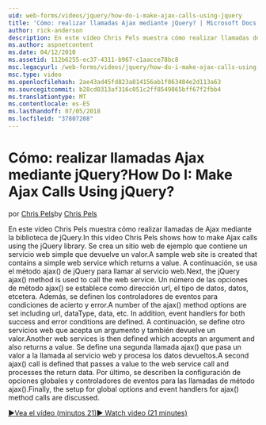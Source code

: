 ```yaml
---
uid: web-forms/videos/jquery/how-do-i-make-ajax-calls-using-jquery
title: 'Cómo: realizar llamadas Ajax mediante jQuery? | Microsoft Docs'
author: rick-anderson
description: En este vídeo Chris Pels muestra cómo realizar llamadas de Ajax mediante la biblioteca de jQuery. Se crea un sitio web de ejemplo que contiene un servicio web simple que devuelve...
ms.author: aspnetcontent
ms.date: 04/12/2010
ms.assetid: 112b6255-ec37-4311-b967-c1aacce78bc8
msc.legacyurl: /web-forms/videos/jquery/how-do-i-make-ajax-calls-using-jquery
msc.type: video
ms.openlocfilehash: 2ae43ad45fd823a814156ab1f863484e2d113a63
ms.sourcegitcommit: b28cd0313af316c051c2ff8549865bff67f2fbb4
ms.translationtype: MT
ms.contentlocale: es-ES
ms.lasthandoff: 07/05/2018
ms.locfileid: "37807208"
---
```

<a name="how-do-i-make-ajax-calls-using-jquery"></a><span data-ttu-id="e1d12-105">Cómo: realizar llamadas Ajax mediante jQuery?</span><span class="sxs-lookup"><span data-stu-id="e1d12-105">How Do I: Make Ajax Calls Using jQuery?</span></span>
====================
<span data-ttu-id="e1d12-106">por [Chris Pels](https://twitter.com/chrispels)</span><span class="sxs-lookup"><span data-stu-id="e1d12-106">by [Chris Pels](https://twitter.com/chrispels)</span></span>

<span data-ttu-id="e1d12-107">En este vídeo Chris Pels muestra cómo realizar llamadas de Ajax mediante la biblioteca de jQuery.</span><span class="sxs-lookup"><span data-stu-id="e1d12-107">In this video Chris Pels shows how to make Ajax calls using the jQuery library.</span></span> <span data-ttu-id="e1d12-108">Se crea un sitio web de ejemplo que contiene un servicio web simple que devuelve un valor.</span><span class="sxs-lookup"><span data-stu-id="e1d12-108">A sample web site is created that contains a simple web service which returns a value.</span></span> <span data-ttu-id="e1d12-109">A continuación, se usa el método ajax() de jQuery para llamar al servicio web.</span><span class="sxs-lookup"><span data-stu-id="e1d12-109">Next, the jQuery ajax() method is used to call the web service.</span></span> <span data-ttu-id="e1d12-110">Un número de las opciones de método ajax() se establece como dirección url, el tipo de datos, datos, etcetera. Además, se definen los controladores de eventos para condiciones de acierto y error.</span><span class="sxs-lookup"><span data-stu-id="e1d12-110">A number of the ajax() method options are set including url, dataType, data, etc. In addition, event handlers for both success and error conditions are defined.</span></span> <span data-ttu-id="e1d12-111">A continuación, se define otro servicios web que acepta un argumento y también devuelve un valor.</span><span class="sxs-lookup"><span data-stu-id="e1d12-111">Another web services is then defined which accepts an argument and also returns a value.</span></span> <span data-ttu-id="e1d12-112">Se define una segunda llamada ajax() que pasa un valor a la llamada al servicio web y procesa los datos devueltos.</span><span class="sxs-lookup"><span data-stu-id="e1d12-112">A second ajax() call is defined that passes a value to the web service call and processes the return data.</span></span> <span data-ttu-id="e1d12-113">Por último, se describen la configuración de opciones globales y controladores de eventos para las llamadas de método ajax().</span><span class="sxs-lookup"><span data-stu-id="e1d12-113">Finally, the setup for global options and event handlers for ajax() method calls are discussed.</span></span>

[<span data-ttu-id="e1d12-114">&#9654;Vea el vídeo (minutos 21)</span><span class="sxs-lookup"><span data-stu-id="e1d12-114">&#9654; Watch video (21 minutes)</span></span>](https://channel9.msdn.com/Blogs/ASP-NET-Site-Videos/how-do-i-make-ajax-calls-using-jquery)
